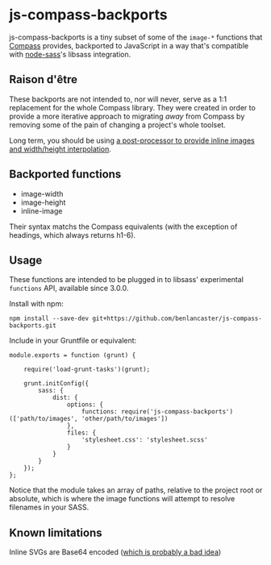 # js-compass-backports

js-compass-backports is a tiny subset of some of the ```image-*``` functions that [Compass](https://github.com/Compass/compass) provides, backported to JavaScript in a way that's compatible with [node-sass](https://github.com/sass/node-sass)'s libsass integration.

## Raison d'être

These backports are not intended to, nor will never, serve as a 1:1 replacement for the whole Compass library. They were created in order to provide a more iterative approach to migrating _away_ from Compass by removing some of the pain of changing a project's whole toolset.

Long term, you should be using [a post-processor to provide inline images and width/height interpolation](https://github.com/assetsjs/postcss-assets).

## Backported functions

* image-width
* image-height
* inline-image

Their syntax matchs the Compass equivalents (with the exception of headings, which always returns h1-6).

## Usage

These functions are intended to be plugged in to libsass' experimental ```functions``` API, available since 3.0.0.

Install with npm:

```
npm install --save-dev git+https://github.com/benlancaster/js-compass-backports.git
```

Include in your Gruntfile or equivalent:

```
module.exports = function (grunt) {

    require('load-grunt-tasks')(grunt);

    grunt.initConfig({
        sass: {
            dist: {
                options: {
                    functions: require('js-compass-backports')(['path/to/images', 'other/path/to/images'])
                },
                files: {
                    'stylesheet.css': 'stylesheet.scss'
                }
            }
        }
    });
};
```

Notice that the module takes an array of paths, relative to the project root or absolute, which is where the image functions will attempt to resolve filenames in your SASS.

## Known limitations

Inline SVGs are Base64 encoded ([which is probably a bad idea](https://css-tricks.com/probably-dont-base64-svg/))
